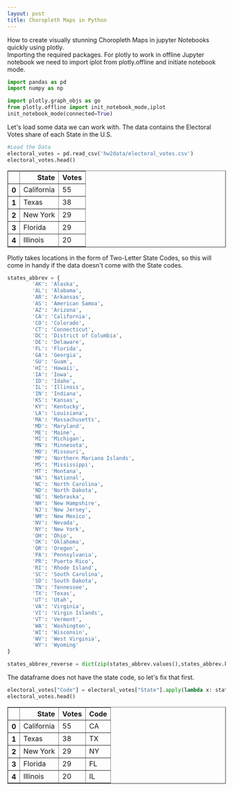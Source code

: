 ```yaml
---
layout: post
title: Choropleth Maps in Python
---
```


How to create visually stunning Choropleth Maps in jupyter Notebooks quickly using plotly.  
Importing the required packages. For plotly to work in offline Jupyter notebook we need to import iplot from plotly.offline and initiate notebook mode.  

```python
import pandas as pd
import numpy as np

import plotly.graph_objs as go 
from plotly.offline import init_notebook_mode,iplot
init_notebook_mode(connected=True) 
```

Let's load some data we can work with. The data contains the Electoral Votes share of each State in the U.S.

```python
#Load the Data
electoral_votes = pd.read_csv('hw2data/electoral_votes.csv')
electoral_votes.head()
```


<table border="1px">
  <thead>
    <tr style="text-align: right;">
      <th></th>
      <th>State</th>
      <th>Votes</th>
    </tr>
  </thead>
  <tbody>
    <tr>
      <th>0</th>
      <td>California</td>
      <td>55</td>
    </tr>
    <tr>
      <th>1</th>
      <td>Texas</td>
      <td>38</td>
    </tr>
    <tr>
      <th>2</th>
      <td>New York</td>
      <td>29</td>
    </tr>
    <tr>
      <th>3</th>
      <td>Florida</td>
      <td>29</td>
    </tr>
    <tr>
      <th>4</th>
      <td>Illinois</td>
      <td>20</td>
    </tr>
  </tbody>
</table>


Plotly takes locations in the form of Two-Letter State Codes, so this will come in handy if the data doesn't come with the State codes.
```python
states_abbrev = {
        'AK': 'Alaska',
        'AL': 'Alabama',
        'AR': 'Arkansas',
        'AS': 'American Samoa',
        'AZ': 'Arizona',
        'CA': 'California',
        'CO': 'Colorado',
        'CT': 'Connecticut',
        'DC': 'District of Columbia',
        'DE': 'Delaware',
        'FL': 'Florida',
        'GA': 'Georgia',
        'GU': 'Guam',
        'HI': 'Hawaii',
        'IA': 'Iowa',
        'ID': 'Idaho',
        'IL': 'Illinois',
        'IN': 'Indiana',
        'KS': 'Kansas',
        'KY': 'Kentucky',
        'LA': 'Louisiana',
        'MA': 'Massachusetts',
        'MD': 'Maryland',
        'ME': 'Maine',
        'MI': 'Michigan',
        'MN': 'Minnesota',
        'MO': 'Missouri',
        'MP': 'Northern Mariana Islands',
        'MS': 'Mississippi',
        'MT': 'Montana',
        'NA': 'National',
        'NC': 'North Carolina',
        'ND': 'North Dakota',
        'NE': 'Nebraska',
        'NH': 'New Hampshire',
        'NJ': 'New Jersey',
        'NM': 'New Mexico',
        'NV': 'Nevada',
        'NY': 'New York',
        'OH': 'Ohio',
        'OK': 'Oklahoma',
        'OR': 'Oregon',
        'PA': 'Pennsylvania',
        'PR': 'Puerto Rico',
        'RI': 'Rhode Island',
        'SC': 'South Carolina',
        'SD': 'South Dakota',
        'TN': 'Tennessee',
        'TX': 'Texas',
        'UT': 'Utah',
        'VA': 'Virginia',
        'VI': 'Virgin Islands',
        'VT': 'Vermont',
        'WA': 'Washington',
        'WI': 'Wisconsin',
        'WV': 'West Virginia',
        'WY': 'Wyoming'
}

states_abbrev_reverse = dict(zip(states_abbrev.values(),states_abbrev.keys()))
```
The dataframe does not have the state code, so let's fix that first.  

```python
electoral_votes["Code"] = electoral_votes["State"].apply(lambda x: states_abbrev_reverse[x])
electoral_votes.head()
```


<div>
<style>
    .dataframe thead tr:only-child th {
        text-align: right;
    }
    .dataframe thead th {
        text-align: left;
    }

   .dataframe tbody tr th {
        vertical-align: top;
    }
</style>  

<table border="1" class="dataframe">
  <thead>
    <tr style="text-align: right;">
      <th></th>
      <th>State</th>
      <th>Votes</th>
      <th>Code</th>
    </tr>
  </thead>
  <tbody>
    <tr>
      <th>0</th>
      <td>California</td>
      <td>55</td>
      <td>CA</td>
    </tr>
    <tr>
      <th>1</th>
      <td>Texas</td>
      <td>38</td>
      <td>TX</td>
    </tr>
    <tr>
      <th>2</th>
      <td>New York</td>
      <td>29</td>
      <td>NY</td>
    </tr>
    <tr>
      <th>3</th>
      <td>Florida</td>
      <td>29</td>
      <td>FL</td>
    </tr>
    <tr>
      <th>4</th>
      <td>Illinois</td>
      <td>20</td>
      <td>IL</td>
    </tr>
  </tbody>
</table>
</div>
